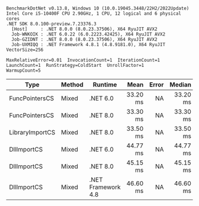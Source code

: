 ```

BenchmarkDotNet v0.13.8, Windows 10 (10.0.19045.3448/22H2/2022Update)
Intel Core i5-10400F CPU 2.90GHz, 1 CPU, 12 logical and 6 physical cores
.NET SDK 8.0.100-preview.7.23376.3
  [Host]     : .NET 8.0.0 (8.0.23.37506), X64 RyuJIT AVX2
  Job-WNKOIK : .NET 6.0.22 (6.0.2223.42425), X64 RyuJIT AVX2
  Job-GZIDNT : .NET 8.0.0 (8.0.23.37506), X64 RyuJIT AVX2
  Job-UXMIQQ : .NET Framework 4.8.1 (4.8.9181.0), X64 RyuJIT VectorSize=256

MaxRelativeError=0.01  InvocationCount=1  IterationCount=1  
LaunchCount=1  RunStrategy=ColdStart  UnrollFactor=1  
WarmupCount=5  

```
| Type            | Method | Runtime            | Mean     | Error | Median   | Min      | Max      | Allocated |
|---------------- |------- |------------------- |---------:|------:|---------:|---------:|---------:|----------:|
| FuncPointersCS  | Mixed  | .NET 6.0           | 33.20 ms |    NA | 33.20 ms | 33.20 ms | 33.20 ms |    1240 B |
| FuncPointersCS  | Mixed  | .NET 8.0           | 33.30 ms |    NA | 33.30 ms | 33.30 ms | 33.30 ms |    1000 B |
| LibraryImportCS | Mixed  | .NET 8.0           | 33.50 ms |    NA | 33.50 ms | 33.50 ms | 33.50 ms |     952 B |
| DllImportCS     | Mixed  | .NET 6.0           | 44.77 ms |    NA | 44.77 ms | 44.77 ms | 44.77 ms |    1192 B |
| DllImportCS     | Mixed  | .NET 8.0           | 45.15 ms |    NA | 45.15 ms | 45.15 ms | 45.15 ms |     952 B |
| DllImportCS     | Mixed  | .NET Framework 4.8 | 46.60 ms |    NA | 46.60 ms | 46.60 ms | 46.60 ms |         - |
